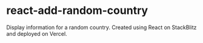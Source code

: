 # react-add-random-country

Display information for a random country. Created using React on StackBlitz and deployed on Vercel.

